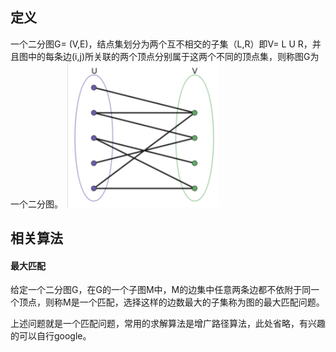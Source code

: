 ## 定义
一个二分图G= (V,E)，结点集划分为两个互不相交的子集（L,R）即V= L U R，并且图中的每条边(i,j)所关联的两个顶点分别属于这两个不同的顶点集，则称图G为一个二分图。
![](picture/二分图-810de70b.png)
## 相关算法
#### 最大匹配
给定一个二分图G，在G的一个子图M中，M的边集中任意两条边都不依附于同一个顶点，则称M是一个匹配，选择这样的边数最大的子集称为图的最大匹配问题。

上述问题就是一个匹配问题，常用的求解算法是增广路径算法，此处省略，有兴趣的可以自行google。
